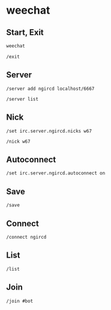 # weechat

## Start, Exit

```bash
weechat
```

```weechat
/exit
```

## Server

```weechat
/server add ngircd localhost/6667
```

```weechat
/server list
```

## Nick

```weechat
/set irc.server.ngircd.nicks w67
```

```weechat
/nick w67
```

## Autoconnect

```weechat
/set irc.server.ngircd.autoconnect on
```

## Save

```weechat
/save
```

## Connect

```weechat
/connect ngircd
```

## List

```weechat
/list
```

## Join

```weechat
/join #bot
```
